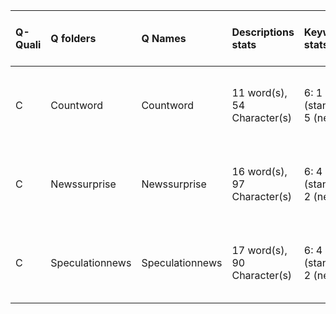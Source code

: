 |Q-Quali |Q folders       |Q Names         |Descriptions stats          |Keywords stats           |Meta Info data fields             |Q Code    |Missing Style Guide fields |
|:-------|:---------------|:---------------|:---------------------------|:------------------------|:---------------------------------|:---------|:--------------------------|
|C       |Countword       |Countword       |11 word(s), 54 Character(s) |6: 1 (standard), 5 (new) |q, p, a, d, k, df, e, i, o, s, sa |ok        |Published in               |
|C       |Newssurprise    |Newssurprise    |16 word(s), 97 Character(s) |6: 4 (standard), 2 (new) |q, p, a, d, k, df, e, i, o, s, sa |ok        |Published in               |
|C       |Speculationnews |Speculationnews |17 word(s), 90 Character(s) |6: 4 (standard), 2 (new) |q, p, a, d, k, df, e, i, o, s, sa |NOT FOUND |Published in               |
